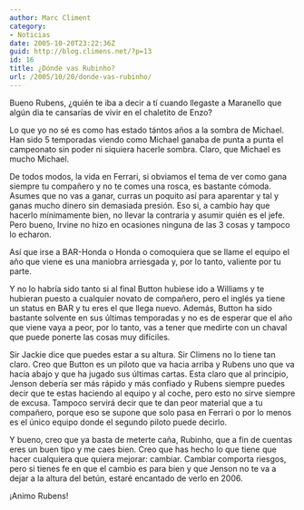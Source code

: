 ```yaml
---
author: Marc Climent
category:
- Noticias
date: 2005-10-20T23:22:36Z
guid: http://blog.climens.net/?p=13
id: 16
title: ¿Dónde vas Rubinho?
url: /2005/10/20/donde-vas-rubinho/
---
```


Bueno Rubens, ¿quién te iba a decir a tí cuando llegaste a Maranello que algún dia te cansarías de vivir en el chaletito de Enzo?
  
Lo que yo no sé es como has estado tántos años a la sombra de Michael. Han sido 5 temporadas viendo como Michael ganaba de punta a punta el campeonato sin poder ni siquiera hacerle sombra. Claro, que Michael es mucho Michael.
  
De todos modos, la vida en Ferrari, si obviamos el tema de ver como gana siempre tu compañero y no te comes una rosca, es bastante cómoda. Asumes que no vas a ganar, curras un poquito así para aparentar y tal y ganas mucho dinero sin demasiada presión. Eso si, a cambio hay que hacerlo mínimamente bien, no llevar la contraria y asumir quién es el jefe. Pero bueno, Irvine no hizo en ocasiones ninguna de las 3 cosas y tampoco lo echaron.

Así que irse a BAR-Honda o Honda o comoquiera que se llame el equipo el año que viene es una maniobra arriesgada y, por lo tanto, valiente por tu parte.
  
Y no lo habría sido tanto si al final Button hubiese ido a Williams y te hubieran puesto a cualquier novato de compañero, pero el inglés ya tiene un status en BAR y tu eres el que llega nuevo. Además, Button ha sido bastante solvente en sus últimas temporadas y no es de esperar que el año que viene vaya a peor, por lo tanto, vas a tener que medirte con un chaval que puede ponerte las cosas muy difíciles.
  
Sir Jackie dice que puedes estar a su altura. Sir Climens no lo tiene tan claro. Creo que Button es un piloto que va hacia arriba y Rubens uno que va hacia abajo y que ha jugado sus últimas cartas. Esta claro que al principio, Jenson debería ser más rápido y más confiado y Rubens siempre puedes decir que te estas haciendo al equipo y al coche, pero esto no sirve siempre de excusa. Tampoco servirá decir que te dan peor material que a tu compañero, porque eso se supone que solo pasa en Ferrari o por lo menos es el único equipo donde el segundo piloto puede decirlo.

Y bueno, creo que ya basta de meterte caña, Rubinho, que a fin de cuentas eres un buen tipo y me caes bien. Creo que has hecho lo que tiene que hacer cualquiera que quiera mejorar: cambiar. Cambiar comporta riesgos, pero si tienes fe en que el cambio es para bien y que Jenson no te va a dejar a la altura del betún, estaré encantado de verlo en 2006.

¡Animo Rubens!